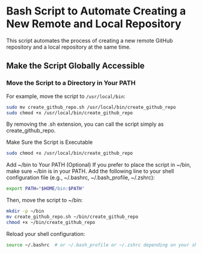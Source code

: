 # Bash Script to Automate Creating a New Remote and Local Repository

This script automates the process of creating a new remote GitHub repository and a local repository at the same time.

## Make the Script Globally Accessible

### Move the Script to a Directory in Your PATH

For example, move the script to `/usr/local/bin`:

```bash
sudo mv create_github_repo.sh /usr/local/bin/create_github_repo
sudo chmod +x /usr/local/bin/create_github_repo
```


By removing the .sh extension, you can call the script simply as create_github_repo.

Make Sure the Script is Executable
```bash
sudo chmod +x /usr/local/bin/create_github_repo
```

Add ~/bin to Your PATH (Optional)
If you prefer to place the script in ~/bin, make sure ~/bin is in your PATH. Add the following line to your shell configuration file (e.g., ~/.bashrc, ~/.bash_profile, ~/.zshrc):

```bash
export PATH="$HOME/bin:$PATH"
```
Then, move the script to ~/bin:

```bash
mkdir -p ~/bin
mv create_github_repo.sh ~/bin/create_github_repo
chmod +x ~/bin/create_github_repo
```
Reload your shell configuration:
```bash
source ~/.bashrc  # or ~/.bash_profile or ~/.zshrc depending on your shell
